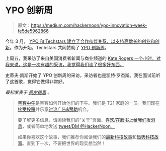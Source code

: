 # YPO 创新周

> 原文：<https://medium.com/hackernoon/ypo-innovation-week-fe5de5962866>

今年 3 月， [YPO 和 Techstars 建立了合作伙伴关系，以支持高增长的创业和创新](https://www.ypo.org/2017/03/ypo-and-techstars-launch-partnership-to-support-high-growth-high-growth-entrepreneurship-and-innovation/)。作为开始，Techstars 共同赞助了 [YPO 创新周](http://www.ypoinnovationweek.com/)。

上周五，我采访了来自美国消费者新闻与商业频道的 [Kate Rogers 一个小时。对我来说，这是一次有趣的采访，我觉得我们谈了很多好东西。](http://www.cnbc.com/kate-rogers/)

史蒂夫·凯斯开始了 YPO 创新周的采访，采访者也是凯特·罗杰斯。我在面试前听了这首歌，觉得它做得非常好。

*最初发表于* [*费尔德思*](http://www.feld.com/archives/2017/05/ypo-innovation-week.html) *。*

> [黑客中午](http://bit.ly/Hackernoon)是黑客如何开始他们的下午。我们是 T21 家庭的一员。我们现在[接受投稿](http://bit.ly/hackernoonsubmission)并乐意[讨论广告&赞助](mailto:partners@amipublications.com)机会。
> 
> 要了解更多信息，请阅读我们的“关于”页面、[喜欢/在脸书上给我们发消息](http://bit.ly/HackernoonFB)，或者简单地发送 [tweet/DM @HackerNoon。](https://goo.gl/k7XYbx)
> 
> 如果你喜欢这个故事，我们推荐你阅读我们的[最新科技故事](http://bit.ly/hackernoonlatestt)和[趋势科技故事](https://hackernoon.com/trending)。直到下一次，不要把世界的现实想当然！